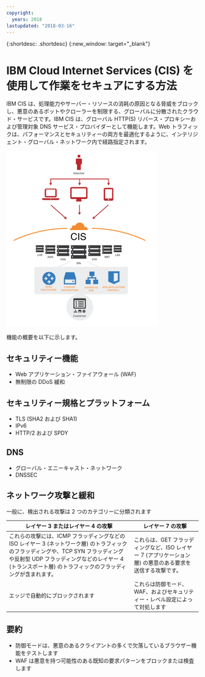 ```yaml
---
copyright:
  years: 2018
lastupdated: "2018-03-16"
---
```


{:shortdesc: .shortdesc}
{:new_window: target="_blank"}

# IBM Cloud Internet Services (CIS) を使用して作業をセキュアにする方法

IBM CIS は、処理能力やサーバー・リソースの消耗の原因となる脅威をブロックし、悪意のあるボットやクローラーを制限する、グローバルに分散されたクラウド・サービスです。IBM CIS は、グローバル HTTP(S) リバース・プロキシーおよび管理対象 DNS サービス・プロバイダーとして機能します。Web トラフィックは、パフォーマンスとセキュリティーの両方を最適化するように、インテリジェント・グローバル・ネットワーク内で経路指定されます。

![security-graphic.png](images/security-graphic.png)

機能の概要を以下に示します。

## セキュリティー機能

 * Web アプリケーション・ファイアウォール (WAF)
 * 無制限の DDoS 緩和

## セキュリティー規格とプラットフォーム

 * TLS (SHA2 および SHA1)
 * IPv6
 * HTTP/2 および SPDY

## DNS

 * グローバル・エニーキャスト・ネットワーク
 * DNSSEC

## ネットワーク攻撃と緩和

一般に、検出される攻撃は 2 つのカテゴリーに分類されます

| レイヤー 3 またはレイヤー 4 の攻撃 | レイヤー 7 の攻撃 |
|------------------------------|-----------------|
|これらの攻撃には、ICMP フラッディングなどの ISO レイヤー 3 (ネットワーク層) のトラフィックのフラッディングや、TCP SYN フラッディング や反射型 UDP フラッディングなどのレイヤー 4 (トランスポート層) のトラフィックのフラッディングが含まれます。|これらは、GET フラッディングなど、ISO レイヤー 7 (アプリケーション層) の悪意のある要求を送信する攻撃です。|
| エッジで自動的にブロックされます | これらは防御モード、WAF、およびセキュリティー・レベル設定によって対処します |

## 要約

 * 防御モードは、悪意のあるクライアントの多くで欠落しているブラウザー機能をテストします
 * WAF は悪意を持つ可能性のある既知の要求パターンをブロックまたは検査します
